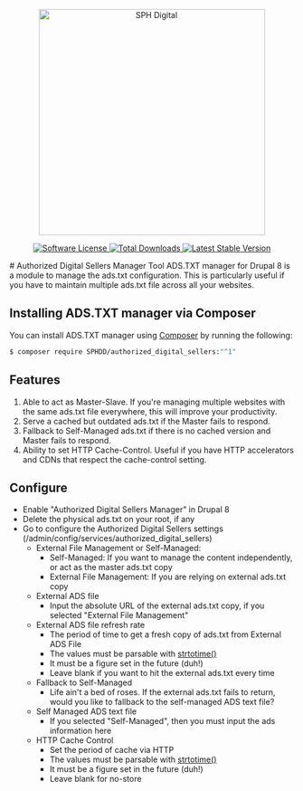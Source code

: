 <p align="center">
  <a href="http://www.sphdigital.com/" target="_blank" >
    <img alt="SPH Digital" src="http://www.sphdigital.com/wp-content/uploads/2015/04/logo_sphdd.svg" width="400" />
  </a>
</p>
<p align="center">
  <a href="LICENSE" target="_blank">
    <img alt="Software License" src="https://img.shields.io/badge/License-GPL%20v3-blue.svg">
  </a>
  <a href="https://packagist.org/packages/sphdd/authorized_digital_sellers" target="_blank">
    <img alt="Total Downloads" src="https://img.shields.io/packagist/dt/sphdd/authorized_digital_sellers.svg">
  </a>
  <a href="https://packagist.org/packages/sphdd/authorized_digital_sellers" target="_blank">
    <img alt="Latest Stable Version" src="https://img.shields.io/packagist/v/sphdd/authorized_digital_sellers.svg">
  </a>
</p>
# Authorized Digital Sellers Manager Tool
ADS.TXT manager for Drupal 8 is a module to manage the ads.txt configuration. This is particularly useful if you have to maintain multiple ads.txt file across all your websites.

## Installing ADS.TXT manager via Composer
You can install ADS.TXT manager using [Composer](https://getcomposer.org) by running the following:

``` bash
$ composer require SPHDD/authorized_digital_sellers:"^1"
```

## Features

1. Able to act as Master-Slave. If you're managing multiple websites with the same ads.txt file everywhere, this will improve your productivity.
2. Serve a cached but outdated ads.txt if the Master fails to respond.
3. Fallback to Self-Managed ads.txt if there is no cached version and Master fails to respond.
4. Ability to set HTTP Cache-Control. Useful if you have HTTP accelerators and CDNs that respect the cache-control setting.

## Configure

- Enable "Authorized Digital Sellers Manager" in Drupal 8
- Delete the physical ads.txt on your root, if any
- Go to configure the Authorized Digital Sellers settings (/admin/config/services/authorized_digital_sellers)
  - External File Management or Self-Managed:
    - Self-Managed: If you want to manage the content independently, or act as the master ads.txt copy
    - External File Management: If you are relying on external ads.txt copy
  - External ADS file
    - Input the absolute URL of the external ads.txt copy, if you selected "External File Management"
  - External ADS file refresh rate
    - The period of time to get a fresh copy of ads.txt from External ADS File
    - The values must be parsable with [strtotime()](http://php.net/manual/en/function.strtotime.php)
    - It must be a figure set in the future (duh!)
    - Leave blank if you want to hit the external ads.txt every time
  - Fallback to Self-Managed
    - Life ain't a bed of roses. If the external ads.txt fails to return, would you like to fallback to the self-managed ADS text file?
  - Self Managed ADS text file
    - If you selected "Self-Managed", then you must input the ads information here
  - HTTP Cache Control
    - Set the period of cache via HTTP
    - The values must be parsable with [strtotime()](http://php.net/manual/en/function.strtotime.php)
    - It must be a figure set in the future (duh!)
    - Leave blank for no-store
